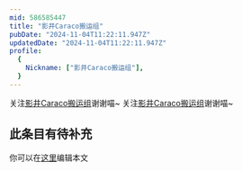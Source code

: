 ```yaml
---
mid: 586585447
title: "影井Caraco搬运组"
pubDate: "2024-11-04T11:22:11.947Z"
updatedDate: "2024-11-04T11:22:11.947Z"
profile:
  {
    Nickname: ["影井Caraco搬运组"],
  }
---
```


关注[影井Caraco搬运组](https://space.bilibili.com/586585447)谢谢喵~ 关注[影井Caraco搬运组](https://space.bilibili.com/586585447)谢谢喵~

## 此条目有待补充
你可以在[这里](https://github.com/Yuhanawa/VTuber.ICU/edit/master/src/content/v/影井Caraco搬运组/index.md)编辑本文
